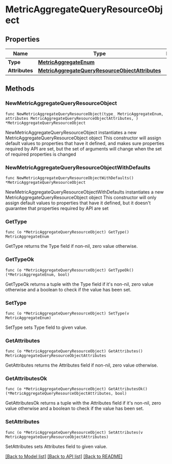 # MetricAggregateQueryResourceObject

## Properties

Name | Type | Description | Notes
------------ | ------------- | ------------- | -------------
**Type** | [**MetricAggregateEnum**](MetricAggregateEnum.md) |  | 
**Attributes** | [**MetricAggregateQueryResourceObjectAttributes**](MetricAggregateQueryResourceObjectAttributes.md) |  | 

## Methods

### NewMetricAggregateQueryResourceObject

`func NewMetricAggregateQueryResourceObject(type_ MetricAggregateEnum, attributes MetricAggregateQueryResourceObjectAttributes, ) *MetricAggregateQueryResourceObject`

NewMetricAggregateQueryResourceObject instantiates a new MetricAggregateQueryResourceObject object
This constructor will assign default values to properties that have it defined,
and makes sure properties required by API are set, but the set of arguments
will change when the set of required properties is changed

### NewMetricAggregateQueryResourceObjectWithDefaults

`func NewMetricAggregateQueryResourceObjectWithDefaults() *MetricAggregateQueryResourceObject`

NewMetricAggregateQueryResourceObjectWithDefaults instantiates a new MetricAggregateQueryResourceObject object
This constructor will only assign default values to properties that have it defined,
but it doesn't guarantee that properties required by API are set

### GetType

`func (o *MetricAggregateQueryResourceObject) GetType() MetricAggregateEnum`

GetType returns the Type field if non-nil, zero value otherwise.

### GetTypeOk

`func (o *MetricAggregateQueryResourceObject) GetTypeOk() (*MetricAggregateEnum, bool)`

GetTypeOk returns a tuple with the Type field if it's non-nil, zero value otherwise
and a boolean to check if the value has been set.

### SetType

`func (o *MetricAggregateQueryResourceObject) SetType(v MetricAggregateEnum)`

SetType sets Type field to given value.


### GetAttributes

`func (o *MetricAggregateQueryResourceObject) GetAttributes() MetricAggregateQueryResourceObjectAttributes`

GetAttributes returns the Attributes field if non-nil, zero value otherwise.

### GetAttributesOk

`func (o *MetricAggregateQueryResourceObject) GetAttributesOk() (*MetricAggregateQueryResourceObjectAttributes, bool)`

GetAttributesOk returns a tuple with the Attributes field if it's non-nil, zero value otherwise
and a boolean to check if the value has been set.

### SetAttributes

`func (o *MetricAggregateQueryResourceObject) SetAttributes(v MetricAggregateQueryResourceObjectAttributes)`

SetAttributes sets Attributes field to given value.



[[Back to Model list]](../README.md#documentation-for-models) [[Back to API list]](../README.md#documentation-for-api-endpoints) [[Back to README]](../README.md)


